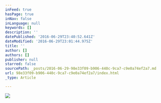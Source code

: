 ```yaml
---
inFeed: true
hasPage: true
inNav: false
inLanguage: null
keywords: []
description: ''
datePublished: '2016-06-29T23:40:52.641Z'
dateModified: '2016-06-29T23:01:44.975Z'
title: ''
author: []
authors: []
publisher: null
starred: false
sourcePath: _posts/2016-06-29-98e33f09-b906-440c-9ca7-c9e0a74ef2a7.md
url: 98e33f09-b906-440c-9ca7-c9e0a74ef2a7/index.html
_type: Article

---
```

![](https://the-grid-user-content.s3-us-west-2.amazonaws.com/3d83bbf6-cfc3-4aa2-822b-0c05f0f8a71d.jpg)